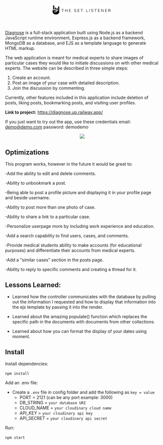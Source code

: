 <br>

<p align="center">
     <img src="./client/public/logo.png" width="40%" height="40%">
</p>

<br>

[Diagnose](https://setlistener.herokuapp.com/) is a full-stack application built using Node.js as a backend JavaScript runtime environment, Express.js as a backend framework, MongoDB as a database, and EJS as a template language to generate HTML markup. 

The web application is meant for medical experts to share images of particular cases they would like to initiate discussions on with other medical experts. The website can be described in three simple steps:
  1. Create an account. 
  2. Post an image of your case with detailed description.
  3. Join the discussion by commenting.

Currently, other features included in this application include deletion of posts, liking posts, bookmarking posts, and visiting user profiles. 

**Link to project:** https://diagnose.up.railway.app/

If you just want to try out the app, use these credentials email: demo@demo.com password: demodemo

<p align="center">
     <img src="public/assets/img/screenshot.png">
</p>


## Optimizations

This program works, however in the future it would be great to:

-Add the ability to edit and delete comments.

-Ability to unbookmark a post.

-Being able to post a profile picture and displaying it in your profile page and beside username.

-Ability to post more than one photo of case.

-Ability to share a link to a particular case.

-Personalize userpage more by including work experience and education. 

-Add a search capability to find users, cases, and comments.

-Provide medical students ability to make accounts (for educational purposes) and differentiate their accounts from medical experts.

-Add a "similar cases" section in the posts page.

-Ability to reply to specific comments and creating a thread for it.

## Lessons Learned:

- Learned how the controller communicates with the database by pulling out the information I requested and how to display that information into the ejs template by passing it into the render.

- Learned about the amazing populate() function which replaces the specific path in the documents with documents from other collections.

- Learned about how you can format the display of your dates using moment.

## Install

Install dependencies:

`npm install`


Add an .env file:

- Create a `.env` file in config folder and add the following as `key = value`
  - PORT = 2121 (can be any port example: 3000)
  - DB_STRING = `your database URI`
  - CLOUD_NAME = `your cloudinary cloud name`
  - API_KEY = `your cloudinary api key`
  - API_SECRET = `your cloudinary api secret`


Run:

`npm start`